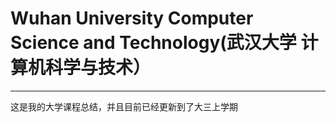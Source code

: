# Wuhan University Computer Science and Technology(武汉大学 计算机科学与技术）
-----------------------------------------------------------------------------
这是我的大学课程总结，并且目前已经更新到了大三上学期
